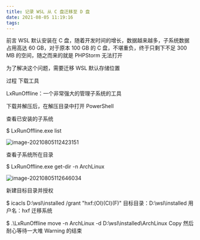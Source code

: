 ```yaml
---
title: 记录 WSL 从 C 盘迁移至 D 盘
date: 2021-08-05 11:19:16
tags:
---
```


前言
WSL 默认安装在 C 盘，随着开发时间的增长，数据越来越多，子系统数据占用高达 60 GB，对于原本 100 GB 的 C 盘，不堪重负，终于只剩下不足 300 MB 的空间，随之而来的就是 PHPStorm 无法打开

为了解决这个问题，需要迁移 WSL 默认存储位置
<!--more-->



过程
下载工具

LxRunOffline：一个非常强大的管理子系统的工具

下载并解压后，在解压目录中打开 PowerShell

查看已安装的子系统

 $ LxRunOffline.exe list

![image-20210805112423151](https://gitee.com/hxf88/imgrepo/raw/master/img/image-20210805112423151.png)


查看子系统所在目录

 $ LxRunOffline.exe get-dir -n ArchLinux

![image-20210805112646034](https://gitee.com/hxf88/imgrepo/raw/master/img/image-20210805112646034.png)


新建目标目录并授权

 $ icacls D:\wsl\installed /grant "hxf:(OI)(CI)(F)"
目标目录：D:\wsl\installed
用户名：hxf
迁移系统

 $ .\LxRunOffline move -n ArchLinux -d D:\wsl\installed\ArchLinux
Copy
然后耐心等待一大堆 Warning 的结束
